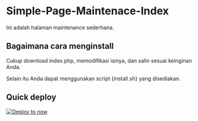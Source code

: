 # Simple-Page-Maintenace-Index

Ini adalah halaman maintenance sederhana.

## Bagaimana cara menginstall

Cukup download index.php, memodifikasi isinya, dan salin sesuai keinginan Anda.

Selain itu Anda dapat menggunakan script {install.sh} yang disediakan.

## Quick deploy
[![Deploy to now](https://deploy.now.sh/static/button.svg)](https://deploy.now.sh/?repo=https://github.com/fajarhide/simple-page-maintenace-index)
